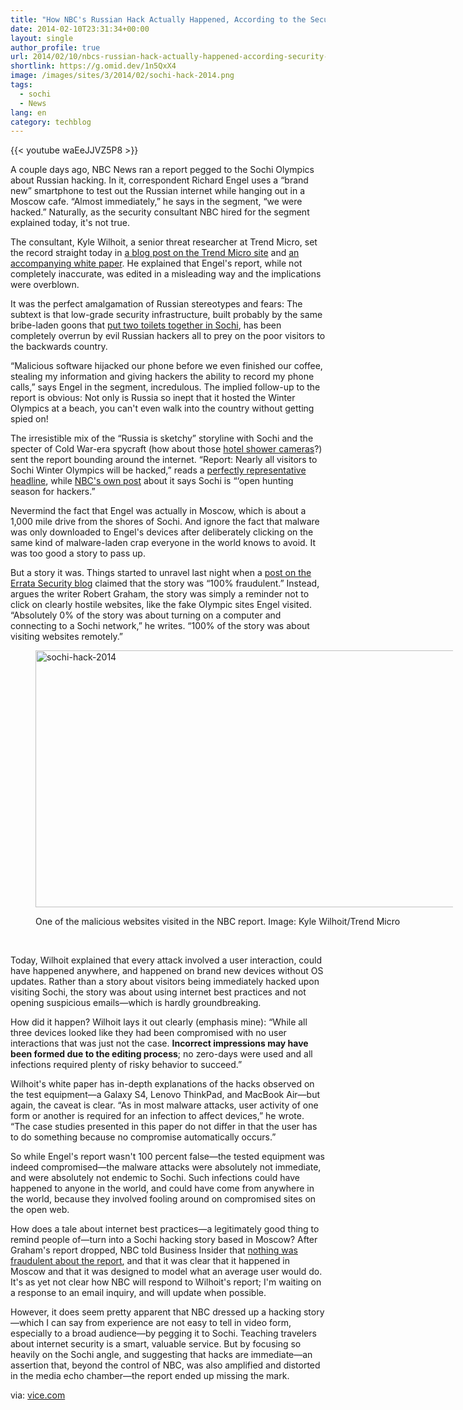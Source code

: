 ```yaml
---
title: "How NBC's Russian Hack Actually Happened, According to the Security Expert Who Set It Up"
date: 2014-02-10T23:31:34+00:00
layout: single
author_profile: true
url: 2014/02/10/nbcs-russian-hack-actually-happened-according-security-expert-set/
shortlink: https://g.omid.dev/1n5QxX4
image: /images/sites/3/2014/02/sochi-hack-2014.png
tags:
  - sochi
  - News
lang: en
category: techblog
---
```

{{< youtube waEeJJVZ5P8 >}}

A couple days ago, NBC News ran a report pegged to the Sochi Olympics about Russian hacking. In it, correspondent Richard Engel uses a “brand new” smartphone to test out the Russian internet while hanging out in a Moscow cafe. “Almost immediately,” he says in the segment, “we were hacked.” Naturally, as the security consultant NBC hired for the segment explained today, it's not true.

The consultant, Kyle Wilhoit, a senior threat researcher at Trend Micro, set the record straight today in <a href="http://blog.trendmicro.com/russia-experience-part-2/" target="_blank">a blog post on the Trend Micro site</a> and <a href="http://www.trendmicro.com/cloud-content/us/pdfs/security-intelligence/white-papers/wp-from-russia-with-love.pdf" target="_blank">an accompanying white paper</a>. He explained that Engel's report, while not completely inaccurate, was edited in a misleading way and the implications were overblown.

It was the perfect amalgamation of Russian stereotypes and fears: The subtext is that low-grade security infrastructure, built probably by the same bribe-laden goons that <a href="http://www.theguardian.com/sport/shortcuts/2014/feb/04/sochi-double-toilets-winter-olympics-2014" target="_blank">put two toilets together in Sochi</a>, has been completely overrun by evil Russian hackers all to prey on the poor visitors to the backwards country.

“Malicious software hijacked our phone before we even finished our coffee, stealing my information and giving hackers the ability to record my phone calls,” says Engel in the segment, incredulous. The implied follow-up to the report is obvious: Not only is Russia so inept that it hosted the Winter Olympics at a beach, you can't even walk into the country without getting spied on!

The irresistible mix of the “Russia is sketchy” storyline with Sochi and the specter of Cold War-era spycraft (how about those <a href="http://www.slate.com/blogs/the_slatest/2014/02/06/russia_olympic_shower_cams_hosts_dismiss_hotel_complaints_by_citing_video.html" target="_blank">hotel shower cameras</a>?) sent the report bounding around the internet. “Report: Nearly all visitors to Sochi Winter Olympics will be hacked,” reads a <a href="http://www.itproportal.com/2014/02/06/report-nearly-all-visitors-to-sochi-winter-olympics-will-be-hacked/" target="_blank">perfectly representative headline</a>, while <a href="http://www.nbcnews.com/storyline/sochi-olympics/richard-engel-sochi-open-hunting-season-hackers-n22346" target="_blank">NBC's own post</a> about it says Sochi is “&#8216;open hunting season for hackers.”

Nevermind the fact that Engel was actually in Moscow, which is about a 1,000 mile drive from the shores of Sochi. And ignore the fact that malware was only downloaded to Engel's devices after deliberately clicking on the same kind of malware-laden crap everyone in the world knows to avoid. It was too good a story to pass up.

But a story it was. Things started to unravel last night when a <a href="http://blog.erratasec.com/2014/02/that-nbc-story-100-fraudulent.html#.UvTxdkKwKlR" target="_blank">post on the Errata Security blog</a> claimed that the story was “100% fraudulent.” Instead, argues the writer Robert Graham, the story was simply a reminder not to click on clearly hostile websites, like the fake Olympic sites Engel visited. “Absolutely 0% of the story was about turning on a computer and connecting to a Sochi network,” he writes. “100% of the story was about visiting websites remotely.”<figure id="attachment_6712" aria-describedby="caption-attachment-6712" style="width: 668px" class="wp-caption alignnone">

[<img class="size-full wp-image-6712" alt="sochi-hack-2014" src="/images/2014/02/sochi-hack-2014.png" width="678" height="411" srcset="/images/sites/3/2014/02/sochi-hack-2014.png 678w, /images/sites/3/2014/02/sochi-hack-2014-300x181.png 300w" sizes="(max-width: 678px) 100vw, 678px" />](/images/2014/02/sochi-hack-2014.png)<figcaption id="caption-attachment-6712" class="wp-caption-text">One of the malicious websites visited in the NBC report. Image: Kyle Wilhoit/Trend Micro</figcaption></figure> 

&nbsp;

Today, Wilhoit explained that every attack involved a user interaction, could have happened anywhere, and happened on brand new devices without OS updates. Rather than a story about visitors being immediately hacked upon visiting Sochi, the story was about using internet best practices and not opening suspicious emails—which is hardly groundbreaking.

How did it happen? Wilhoit lays it out clearly (emphasis mine): “While all three devices looked like they had been compromised with no user interactions that was just not the case. **Incorrect impressions may have been formed due to the editing process**; no zero-days were used and all infections required plenty of risky behavior to succeed.”

Wilhoit's white paper has in-depth explanations of the hacks observed on the test equipment—a Galaxy S4, Lenovo ThinkPad, and MacBook Air—but again, the caveat is clear. “As in most malware attacks, user activity of one form or another is required for an infection to affect devices,” he wrote. “The case studies presented in this paper do not differ in that the user has to do something because no compromise automatically occurs.”

So while Engel's report wasn't 100 percent false—the tested equipment was indeed compromised—the malware attacks were absolutely not immediate, and were absolutely not endemic to Sochi. Such infections could have happened to anyone in the world, and could have come from anywhere in the world, because they involved fooling around on compromised sites on the open web.

How does a tale about internet best practices—a legitimately good thing to remind people of—turn into a Sochi hacking story based in Moscow? After Graham's report dropped, NBC told Business Insider that <a href="http://www.businessinsider.com/nbc-richard-engel-hacking-report-cyber-attack-sochi-olympics-2014-2" target="_blank">nothing was fraudulent about the report</a>, and that it was clear that it happened in Moscow and that it was designed to model what an average user would do. It's as yet not clear how NBC will respond to Wilhoit's report; I'm waiting on a response to an email inquiry, and will update when possible.

However, it does seem pretty apparent that NBC dressed up a hacking story—which I can say from experience are not easy to tell in video form, especially to a broad audience—by pegging it to Sochi. Teaching travelers about internet security is a smart, valuable service. But by focusing so heavily on the Sochi angle, and suggesting that hacks are immediate—an assertion that, beyond the control of NBC, was also amplified and distorted in the media echo chamber—the report ended up missing the mark.

via: <a href="http://motherboard.vice.com/blog/how-nbcs-russian-hack-actually-happened-according-to-the-security-expert-who-set-it-up" target="_blank">vice.com</a>